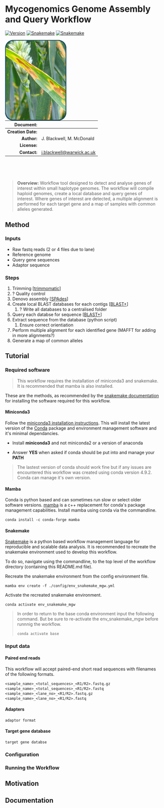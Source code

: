 Mycogenomics Genome Assembly and Query Workflow
================================================

[![Version](https://img.shields.io/badge/Version-0.5.1-red)](https://github.com/JoeBlackSci/genome_assembly_mp1)
[![Snakemake](https://img.shields.io/badge/snakemake-5.32.0-brightgreen.svg?style=flat)](https://snakemake.readthedocs.io)
[![Snakemake](https://img.shields.io/badge/Conda-4.9.2-brightgreen.svg?style=flat)](https://docs.conda.io/projects/conda/en/latest/index.html)

<img align="left" width="200" src="ZPic.png" style="padding-right: 10px">

|       **Document:**|    |
|-------------------:|:---|
| **Creation Date:** |    |
|        **Author:** | J. Blackwell, M. McDonald |
|       **License:** |    |
|       **Contact:** | j.blackwell@warwick.ac.uk |

<br>
<br>
<br>

> **Overview:** Workflow tool designed to detect and analyse genes of interest within small haplotype genomes. The workflow will compile haploid genomes, create a local database and query genes of interest. Where genes of interest are detected, a multiple alignment is performed for each target gene and a map of samples with common alleles generated.

## Method
### Inputs
+ Raw fastq reads (2 or 4 files due to lane)
+ Reference genome
+ Query gene sequences
+ Adaptor sequence

### Steps
1. Trimming \[[trimmomatic](http://www.usadellab.org/cms/?page=trimmomatic)\]
1. ? Quality control
1. Denovo assembly \[[SPAdes](https://cab.spbu.ru/software/spades/)\]
1. Create local BLAST databases for each contigs \[[BLAST+](https://www.ncbi.nlm.nih.gov/books/NBK279690/)\]
    1. ? Write all databases to a centralised folder
1. Query each databse for sequence \[[BLAST+](https://www.ncbi.nlm.nih.gov/books/NBK279690/)\]
1. Extract sequence from the database (python script)
    1. Ensure correct orientiation
1. Perform multiple alignment for each identified gene (MAFFT for adding in more alignments?)
1. Generate a map of common alleles


## Tutorial

### Required software
> This workflow requires the installation of miniconda3 and snakemake. It is recommended that mamba is also installed.

These are the methods, as recommended by the [snakemake documentation](https://snakemake.readthedocs.io/en/stable/getting_started/installation.html) for installing the software required for this workflow.

#### Miniconda3
Follow the [miniconda3 installation instructions](https://conda.io/projects/conda/en/latest/user-guide/install/index.html). This will install the latest version of the [Conda](https://conda.io/en/latest/index.html) package and environment management software and it's minimal dependancies.

- Install **miniconda3** and not miniconda2 or a version of anaconda

- Answer **YES** when asked if conda should be put into and manage your **PATH**

>  The lastest version of conda should work fine but if any issues are encountered this workflow was created using conda version 4.9.2. Conda can manage it's own version.


#### Mamba
Conda is python based and can sometimes run slow or select older software versions. [mamba](https://github.com/mamba-org/mamba) is a c++ replacement for conda's package management capabilities. Install mamba using conda via the commandline.
```
conda install -c conda-forge mamba
```

#### Snakemake
[Snakemake](https://snakemake.readthedocs.io/en/stable/index.html) is a python based workflow management language for reproducible and scalable data analysis. It is recommended to recreate the snakemake environment used to develop this workflow.

To do so, navigate using the commandline, to the top level of the workflow directory (containing this README.md file).

Recreate the snakemake environment from the config environment file.
```
mamba env create -f ./config/env_snakemake_mgw.yml
```

Activate the recreated snakemake environment.
```
conda activate env_snakemake_mgw
```

> In order to return to the base conda environment input the following command. But be sure to re-activate the env_snakemake_mgw before runnnig the workflow.
> ```
> conda activate base
> ```

### Input data

#### Paired end reads
This workflow will accept paired-end short read sequences with filenames of the following formats.
```
<sample_name>_<total_sequences>_<R1/R2>.fastq.gz
<sample_name>_<total_sequences>_<R1/R2>.fastq
<sample_name>_<lane_no>_<R1/R2>.fastq.gz
<sample_name>_<lane_no>_<R1/R2>.fastq
```

#### Adapters
```
adaptor format
```

#### Target gene database
```
target gene databse
```

### Configuration


### Running the Workflow



## Motivation

## Documentation
